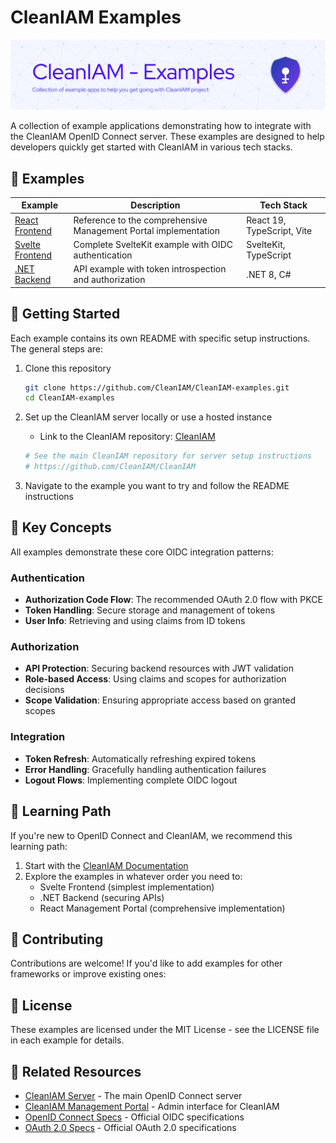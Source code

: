 # CleanIAM Examples

![CleanIAM Examples](docs/github-header-image.png)

A collection of example applications demonstrating how to integrate with the CleanIAM OpenID Connect server. These examples are designed to help developers quickly get started with CleanIAM in various tech stacks.

## 🌟 Examples

| Example                                           | Description                                                     | Tech Stack                 |
| ------------------------------------------------- | --------------------------------------------------------------- | -------------------------- |
| [React Frontend](example-apps/react_FE_example)   | Reference to the comprehensive Management Portal implementation | React 19, TypeScript, Vite |
| [Svelte Frontend](example-apps/svelte_FE_example) | Complete SvelteKit example with OIDC authentication             | SvelteKit, TypeScript      |
| [.NET Backend](example-apps/dotnet_BE_example)    | API example with token introspection and authorization          | .NET 8, C#                 |

## 🚀 Getting Started

Each example contains its own README with specific setup instructions. The general steps are:

1. Clone this repository

   ```bash
   git clone https://github.com/CleanIAM/CleanIAM-examples.git
   cd CleanIAM-examples
   ```

2. Set up the CleanIAM server locally or use a hosted instance

   - Link to the CleanIAM repository: [CleanIAM](https://github.com/CleanIAM/CleanIAM)

   ```bash
   # See the main CleanIAM repository for server setup instructions
   # https://github.com/CleanIAM/CleanIAM
   ```

3. Navigate to the example you want to try and follow the README instructions

## 🔑 Key Concepts

All examples demonstrate these core OIDC integration patterns:

### Authentication

- **Authorization Code Flow**: The recommended OAuth 2.0 flow with PKCE
- **Token Handling**: Secure storage and management of tokens
- **User Info**: Retrieving and using claims from ID tokens

### Authorization

- **API Protection**: Securing backend resources with JWT validation
- **Role-based Access**: Using claims and scopes for authorization decisions
- **Scope Validation**: Ensuring appropriate access based on granted scopes

### Integration

- **Token Refresh**: Automatically refreshing expired tokens
- **Error Handling**: Gracefully handling authentication failures
- **Logout Flows**: Implementing complete OIDC logout

## 📖 Learning Path

If you're new to OpenID Connect and CleanIAM, we recommend this learning path:

1. Start with the [CleanIAM Documentation](https://github.com/CleanIAM/CleanIAM)
2. Explore the examples in whatever order you need to:
   - Svelte Frontend (simplest implementation)
   - .NET Backend (securing APIs)
   - React Management Portal (comprehensive implementation)

## 🤝 Contributing

Contributions are welcome! If you'd like to add examples for other frameworks or improve existing ones:

## 📜 License

These examples are licensed under the MIT License - see the LICENSE file in each example for details.

## 🔗 Related Resources

- [CleanIAM Server](https://github.com/CleanIAM/CleanIAM) - The main OpenID Connect server
- [CleanIAM Management Portal](https://github.com/CleanIAM/CleanIAM-ManagementPortal) - Admin interface for CleanIAM
- [OpenID Connect Specs](https://openid.net/connect/) - Official OIDC specifications
- [OAuth 2.0 Specs](https://oauth.net/2/) - Official OAuth 2.0 specifications
